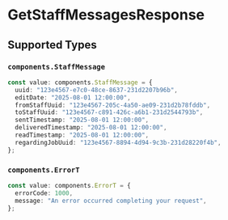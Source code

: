 # GetStaffMessagesResponse


## Supported Types

### `components.StaffMessage`

```typescript
const value: components.StaffMessage = {
  uuid: "123e4567-e7c0-48ce-8637-231d2207b96b",
  editDate: "2025-08-01 12:00:00",
  fromStaffUuid: "123e4567-205c-4a50-ae09-231d2b78fddb",
  toStaffUuid: "123e4567-c891-426c-a6b1-231d2544793b",
  sentTimestamp: "2025-08-01 12:00:00",
  deliveredTimestamp: "2025-08-01 12:00:00",
  readTimestamp: "2025-08-01 12:00:00",
  regardingJobUuid: "123e4567-8894-4d94-9c3b-231d28220f4b",
};
```

### `components.ErrorT`

```typescript
const value: components.ErrorT = {
  errorCode: 1000,
  message: "An error occurred completing your request",
};
```

